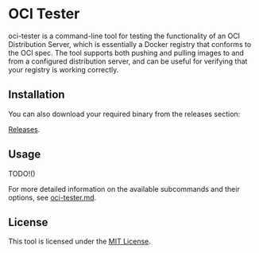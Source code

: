 # OCI Tester

oci-tester is a command-line tool for testing the functionality
of an OCI Distribution Server, which is essentially a Docker registry
that conforms to the OCI spec. The tool supports both pushing and pulling
images to and from a configured distribution server, and can be useful for
verifying that your registry is working correctly.

## Installation

You can also download your required binary from the releases section:

[Releases](https://github.com/lswith/oci-tester/releases).

## Usage

TODO!()

For more detailed information on the available subcommands and their options, see [oci-tester.md](./docs/CommandLineHelp.md).

## License

This tool is licensed under the [MIT License](./LICENSE).
